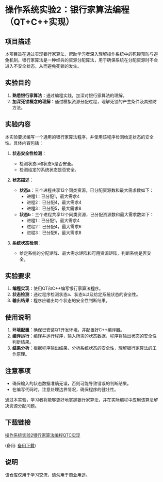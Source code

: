# 操作系统实验2：银行家算法编程（QT+C++实现）

## 项目描述

本项目旨在通过实现银行家算法，帮助学习者深入理解操作系统中的死锁预防与避免机制。银行家算法是一种经典的资源分配算法，用于确保系统在分配资源时不会进入不安全状态，从而避免死锁的发生。

## 实验目的

1. **熟悉银行家算法**：通过编程实践，加深对银行家算法的理解。
2. **加深死锁概念的理解**：通过模拟资源分配过程，理解死锁的产生条件及其预防方法。

## 实验内容

本实验要求编写一个通用的银行家算法程序，并使用该程序检测给定状态的安全性。具体内容包括：

1. **状态安全性检测**：
   - 检测状态a和状态b是否安全。
   - 检测给定的系统状态是否安全。

2. **状态描述**：
   - **状态a**：三个进程共享12个同类资源，已分配资源数和最大需求数如下：
     - 进程1：已分配1，最大需求4
     - 进程2：已分配4，最大需求4
     - 进程3：已分配5，最大需求8
   - **状态b**：三个进程共享12个同类资源，已分配资源数和最大需求数如下：
     - 进程1：已分配1，最大需求4
     - 进程2：已分配4，最大需求6
     - 进程3：已分配6，最大需求8

3. **系统状态检测**：
   - 给定系统的分配矩阵、最大需求矩阵和可用资源矩阵，判断系统是否安全。

## 实验要求

1. **编程实现**：使用QT和C++编写银行家算法程序。
2. **状态检测**：通过程序检测状态a、状态b以及给定系统状态的安全性。
3. **输出结果**：程序应输出每个状态的安全性判断结果。

## 使用说明

1. **环境配置**：确保已安装QT开发环境，并配置好C++编译器。
2. **编译运行**：编译并运行程序，输入所需的状态数据，程序将输出状态的安全性判断结果。
3. **结果分析**：根据程序输出结果，分析系统状态的安全性，理解银行家算法的工作原理。

## 注意事项

- 确保输入的状态数据准确无误，否则可能导致错误的判断结果。
- 在编写代码时，注意处理边界情况，确保程序的健壮性。

通过本实验，学习者将能够更好地掌握银行家算法，并在实际编程中应用该算法解决资源分配问题。

## 下载链接
[操作系统实验2银行家算法编程QTC实现](https://pan.quark.cn/s/10c9cedaa4dc) 

(备用: [备用下载](https://pan.baidu.com/s/103jlDkxgZkQ8P8ft4xQ-7w?pwd=1234))

## 说明

该仓库仅用于学习交流，请勿用于商业用途。
